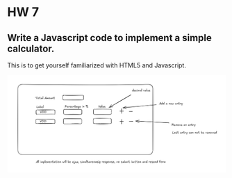 # HW 7

## Write a Javascript code to implement a simple calculator.
This is to get yourself familiarized with HTML5 and Javascript.

![homework7.png](../../../../images/advanced_database/homework7.png)